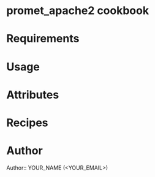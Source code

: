 # promet_apache2 cookbook

# Requirements

# Usage

# Attributes

# Recipes

# Author

Author:: YOUR_NAME (<YOUR_EMAIL>)
